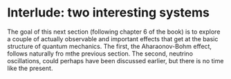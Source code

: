 # Interlude: two interesting systems

The goal of this next section (following chapter 6 of the book) is to explore a couple of actually observable and important effects that get at the basic structure of quantum mechanics. The first, the Aharaonov-Bohm effect, follows naturally fro mthe previous section. The second, neutrino oscillations, could perhaps have been discussed earlier, but there is no time like the present.

